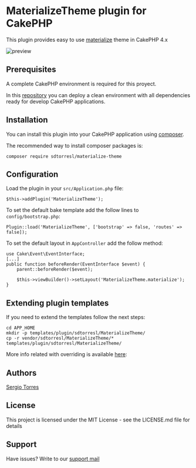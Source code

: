# MaterializeTheme plugin for CakePHP

This plugin provides easy to use [materialize](https://materializecss.com) theme in CakePHP 4.x

![preview](https://github.com/sdtorresl/matherialize-theme/blob/master/webroot/img/preview.png)

## Prerequisites

A complete CakePHP environment is required for this proyect.

In this [repository](https://github.com/sdtorresl/vagrant-cakephp/) you can deploy a clean environment with all dependencies ready for develop CakePHP applications.

## Installation

You can install this plugin into your CakePHP application using [composer](https://getcomposer.org).

The recommended way to install composer packages is:

```{bash}
composer require sdtorresl/materialize-theme
```

## Configuration

Load the plugin in your `src/Application.php` file:

```{php}
$this->addPlugin('MaterializeTheme');
```

To set the default bake template add the follow lines to `config/bootstrap.php`:

```{php}
Plugin::load('MaterializeTheme', ['bootstrap' => false, 'routes' => false]);
```

To set the default layout in `AppController` add the follow method:

```{php}
use Cake\Event\EventInterface;
[...]
public function beforeRender(EventInterface $event) {
    parent::beforeRender($event);

    $this->viewBuilder()->setLayout('MaterializeTheme.materialize');
}
```

## Extending plugin templates

If you need to extend the templates follow the next steps:

```{bash}
cd APP_HOME
mkdir -p templates/plugin/sdtorresl/MaterializeTheme/
cp -r vendor/sdtorresl/MaterializeTheme/* templates/plugin/sdtorresl/MaterializeTheme/
```

More info related with overriding is available [here](https://book.cakephp.org/4/en/plugins.html#overriding-plugin-templates-from-inside-your-application):

## Authors

[Sergio Torres](sdtorresl@innovaciones.co)

## License

This project is licensed under the MIT License - see the LICENSE.md file for details

## Support

Have issues? Write to our [support mail](mailto:soporte@innovaciones.co)
